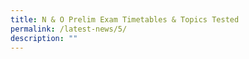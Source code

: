 ```yaml
---
title: N & O Prelim Exam Timetables & Topics Tested
permalink: /latest-news/5/
description: ""
---
```

